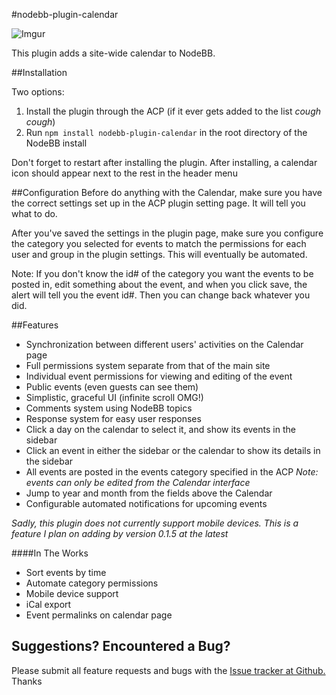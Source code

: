 #nodebb-plugin-calendar

![Imgur](http://i.imgur.com/qMzeqoV.png)

This plugin adds a site-wide calendar to NodeBB.

##Installation

Two options:

 1.  Install the plugin through the ACP (if it ever gets added to the list *cough cough*)
 2.  Run `npm install nodebb-plugin-calendar` in the root directory of the NodeBB install

Don't forget to restart after installing the plugin. After installing, a calendar icon should appear next to the rest in the header menu

##Configuration
Before do anything with the Calendar, make sure you have the correct settings set up in the ACP plugin setting page. It will tell you what to do.

After you've saved the settings in the plugin page, make sure you configure the category you selected for events to match the permissions for each user and group in the plugin settings. This will eventually be automated.

Note: If you don't know the id# of the category you want the events to be posted in, edit something about the event, and when you click save, the alert will tell you the event id#. Then you can change back whatever you did.

##Features
* Synchronization between different users' activities on the Calendar page
* Full permissions system separate from that of the main site
* Individual event permissions for viewing and editing of the event
* Public events (even guests can see them)
* Simplistic, graceful UI (infinite scroll OMG!)
* Comments system using NodeBB topics
* Response system for easy user responses
* Click a day on the calendar to select it, and show its events in the sidebar
* Click an event in either the sidebar or the calendar to show its details in the sidebar
* All events are posted in the events category specified in the ACP *Note: events can only be edited from the Calendar interface*
* Jump to year and month from the fields above the Calendar
* Configurable automated notifications for upcoming events

*Sadly, this plugin does not currently support mobile devices. This is a feature I plan on adding by version 0.1.5 at the latest*

####In The Works

* Sort events by time
* Automate category permissions
* Mobile device support
* iCal export
* Event permalinks on calendar page

## Suggestions? Encountered a Bug?
Please submit all feature requests and bugs with the [Issue tracker at Github.](https://github.com/pitaj/nodebb-plugin-calendar/issues) Thanks
